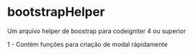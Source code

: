 # bootstrapHelper
Um arquivo helper de boostrap para codeigniter 4 ou superior

1 - Contém funções para criação de modal rápidamente
